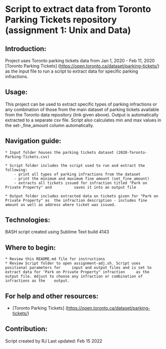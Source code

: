 
# **Script to extract data from Toronto Parking Tickets repository (assignment 1: Unix and Data)**

## Introduction:

Project uses Toronto parking tickets data from Jan 1, 2020 - Feb 11, 2020 [Toronto Parking Tickets] (https://open.toronto.ca/dataset/parking-tickets/) as the input file to run a script to extract data for specific parking infractions.

## Usage:

This project can be used to extract specific types of parking infractions or any combination of those from the main dataset of parking tickets available from the Toronto data repository (link given above). Output is automatically extracted to a separate csv file. Script also calculates min and max values in the set-_fine_amount column automatically. 


## Navigation guide:

	* Input folder houses the parking tickets dataset (2020-Toronto-Parking-Tickets.csv) 

	* Script folder includes the script used to run and extract the following:
		- print all types of parking infractions from the dataset
		- print the minimum and maximum fine amount (set_fine_amount)
		- extracts all tickets issued for infraction titled "Park on Private Property" and 			saves it into an output file

	* Output folder includes extracted data on tickets given for "Park on Private Property" as 	the infraction description - includes fine amount as well as address where ticket was issued.

## Technologies: 

BASH script created using Sublime Text build 4143

## Where to begin:

	* Review this README.md file for instructions
	* Review Script folder to open assignment-adj.sh. Script uses positional parameters for 	input and output files and is set to extract data for 'Park on Private Property" infraction 	as the output file. Adjust to choose any infraction or combination of infractions as the 	output. 

## For help and other resources:

- [Toronto Parking Tickets] (https://open.toronto.ca/dataset/parking-tickets/)


## Contribution:
Script created by RJ
Last updated: Feb 15 2022






